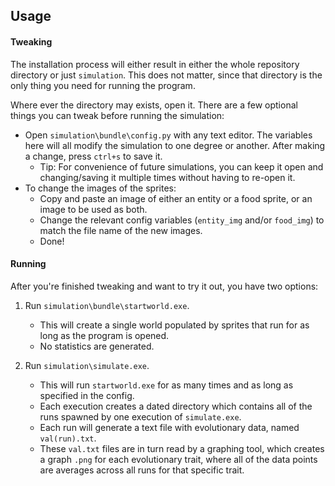 
Usage
-----

#### Tweaking

The installation process will either result in either the whole
repository directory or just `simulation`. This does not matter, since
that directory is the only thing you need for running the program.

Where ever the directory may exists, open it. There are a few optional
things you can tweak before running the simulation:

-   Open `simulation\bundle\config.py` with any text editor. The
    variables here will all modify the simulation to one degree or
    another. After making a change, press `ctrl+s` to save it.
    -   Tip: For convenience of future simulations, you can keep it open
        and changing/saving it multiple times without having to re-open
        it.
-   To change the images of the sprites:
    -   Copy and paste an image of either an entity or a food sprite, or
        an image to be used as both.
    -   Change the relevant config variables (`entity_img` and/or
        `food_img`) to match the file name of the new images.
    -   Done!

#### Running

After you're finished tweaking and want to try it out, you have two
options:

1.  Run `simulation\bundle\startworld.exe`.

    -   This will create a single world populated by sprites that run
        for as long as the program is opened.
    -   No statistics are generated.

2.  Run `simulation\simulate.exe`.

    -   This will run `startworld.exe` for as many times and as long as
        specified in the config.
    -   Each execution creates a dated directory which contains all of
        the runs spawned by one execution of `simulate.exe`.
    -   Each run will generate a text file with evolutionary data, named
        `val(run).txt`.
    -   These `val.txt` files are in turn read by a graphing tool, which
        creates a graph `.png` for each evolutionary trait, where all of
        the data points are averages across all runs for that specific
        trait.

